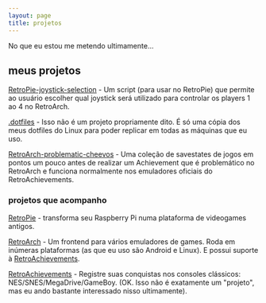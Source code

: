 ```yaml
---
layout: page
title: projetos
---
```


No que eu estou me metendo ultimamente...

## meus projetos

[RetroPie-joystick-selection](https://github.com/meleu/RetroPie-joystick-selection) -
Um script (para usar no RetroPie) que permite ao usuário escolher qual
joystick será utilizado para controlar os players 1 ao 4 no RetroArch.

[.dotfiles](https://github.com/meleu/.dotfiles) - Isso não é um projeto
propriamente dito. É só uma cópia dos meus dotfiles do Linux para poder
replicar em todas as máquinas que eu uso.

[RetroArch-problematic-cheevos](https://github.com/meleu/RetroArch-problematic-cheevos) - Uma
coleção de savestates de jogos em pontos um pouco antes de realizar
um Achievement que é problemático no RetroArch e funciona normalmente nos
emuladores oficiais do RetroAchievements.

### projetos que acompanho
[RetroPie](http://retropie.org.uk/) - transforma seu Raspberry Pi numa
plataforma de videogames antigos.

[RetroArch](https://github.com/libretro/RetroArch) - Um frontend para vários
emuladores de games. Roda em inúmeras plataformas (as que eu uso são Android
e Linux). E possui suporte à [RetroAchievements](http://retroachievements.org).

[RetroAchievements](http://retroachievements.org) - Registre suas conquistas nos consoles clássicos:
NES/SNES/MegaDrive/GameBoy. (OK. Isso não é exatamente um "projeto", mas eu ando bastante interessado nisso ultimamente).

